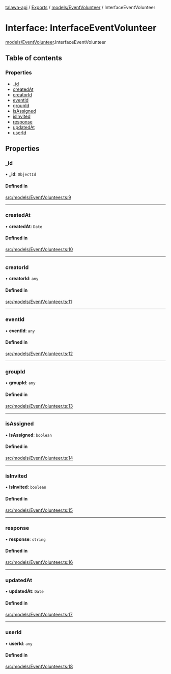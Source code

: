 [talawa-api](../README.md) / [Exports](../modules.md) / [models/EventVolunteer](../modules/models_EventVolunteer.md) / InterfaceEventVolunteer

# Interface: InterfaceEventVolunteer

[models/EventVolunteer](../modules/models_EventVolunteer.md).InterfaceEventVolunteer

## Table of contents

### Properties

- [\_id](models_EventVolunteer.InterfaceEventVolunteer.md#_id)
- [createdAt](models_EventVolunteer.InterfaceEventVolunteer.md#createdat)
- [creatorId](models_EventVolunteer.InterfaceEventVolunteer.md#creatorid)
- [eventId](models_EventVolunteer.InterfaceEventVolunteer.md#eventid)
- [groupId](models_EventVolunteer.InterfaceEventVolunteer.md#groupid)
- [isAssigned](models_EventVolunteer.InterfaceEventVolunteer.md#isassigned)
- [isInvited](models_EventVolunteer.InterfaceEventVolunteer.md#isinvited)
- [response](models_EventVolunteer.InterfaceEventVolunteer.md#response)
- [updatedAt](models_EventVolunteer.InterfaceEventVolunteer.md#updatedat)
- [userId](models_EventVolunteer.InterfaceEventVolunteer.md#userid)

## Properties

### \_id

• **\_id**: `ObjectId`

#### Defined in

[src/models/EventVolunteer.ts:9](https://github.com/PalisadoesFoundation/talawa-api/blob/9fa6a1c/src/models/EventVolunteer.ts#L9)

___

### createdAt

• **createdAt**: `Date`

#### Defined in

[src/models/EventVolunteer.ts:10](https://github.com/PalisadoesFoundation/talawa-api/blob/9fa6a1c/src/models/EventVolunteer.ts#L10)

___

### creatorId

• **creatorId**: `any`

#### Defined in

[src/models/EventVolunteer.ts:11](https://github.com/PalisadoesFoundation/talawa-api/blob/9fa6a1c/src/models/EventVolunteer.ts#L11)

___

### eventId

• **eventId**: `any`

#### Defined in

[src/models/EventVolunteer.ts:12](https://github.com/PalisadoesFoundation/talawa-api/blob/9fa6a1c/src/models/EventVolunteer.ts#L12)

___

### groupId

• **groupId**: `any`

#### Defined in

[src/models/EventVolunteer.ts:13](https://github.com/PalisadoesFoundation/talawa-api/blob/9fa6a1c/src/models/EventVolunteer.ts#L13)

___

### isAssigned

• **isAssigned**: `boolean`

#### Defined in

[src/models/EventVolunteer.ts:14](https://github.com/PalisadoesFoundation/talawa-api/blob/9fa6a1c/src/models/EventVolunteer.ts#L14)

___

### isInvited

• **isInvited**: `boolean`

#### Defined in

[src/models/EventVolunteer.ts:15](https://github.com/PalisadoesFoundation/talawa-api/blob/9fa6a1c/src/models/EventVolunteer.ts#L15)

___

### response

• **response**: `string`

#### Defined in

[src/models/EventVolunteer.ts:16](https://github.com/PalisadoesFoundation/talawa-api/blob/9fa6a1c/src/models/EventVolunteer.ts#L16)

___

### updatedAt

• **updatedAt**: `Date`

#### Defined in

[src/models/EventVolunteer.ts:17](https://github.com/PalisadoesFoundation/talawa-api/blob/9fa6a1c/src/models/EventVolunteer.ts#L17)

___

### userId

• **userId**: `any`

#### Defined in

[src/models/EventVolunteer.ts:18](https://github.com/PalisadoesFoundation/talawa-api/blob/9fa6a1c/src/models/EventVolunteer.ts#L18)
